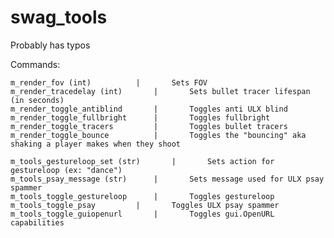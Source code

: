 # swag_tools

Probably has typos

Commands:

	m_render_fov (int)			|		Sets FOV
	m_render_tracedelay (int)		|		Sets bullet tracer lifespan (in seconds)
	m_render_toggle_antiblind		|		Toggles anti ULX blind
	m_render_toggle_fullbright		|		Toggles fullbright
	m_render_toggle_tracers			|		Toggles bullet tracers
	m_render_toggle_bounce			|		Toggles the "bouncing" aka shaking a player makes when they shoot
	
	m_tools_gestureloop_set (str)		|		Sets action for gestureloop (ex: "dance")
	m_tools_psay_message (str)		|		Sets message used for ULX psay spammer
	m_tools_toggle_gestureloop		|		Toggles gestureloop
	m_tools_toggle_psay			|		Toggles ULX psay spammer
	m_tools_toggle_guiopenurl		|		Toggles gui.OpenURL capabilities
